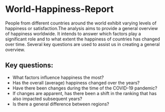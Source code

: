 # World-Happiness-Report

People from different countries around the world exhibit varying levels of happiness or satisfaction.The analysis aims to provide a general overview of happiness worldwide. It intends to answer which factors play a significant role and to what extent the happiness of countries has changed over time. Several key questions are used to assist us in creating a general overview.

## Key questions: 
- What factors influence happiness the most?
- Has the overall (average) happiness changed over the years?
- Have there been changes during the time of the COVID-19 pandemic?
- If changes are apparent, has there been a shift in the ranking that has also impacted
  subsequent years?
- Is there a general difference between regions?
